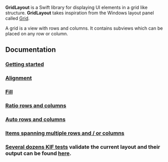 **GridLayout** is a Swift library for displaying UI elements in a grid like structure.
**GridLayout** takes inspiration from the Windows layout panel called [Grid](https://docs.microsoft.com/en-us/uwp/api/windows.ui.xaml.controls.grid).

A grid is a view with rows and columns. It contains subviews which can be placed on any row or column.

## Documentation

### [Getting started](docs/getting-started.md)
### [Alignment](docs/alignment.md)
### [Fill](docs/fill.md)
### [Ratio rows and columns](docs/ratio.md)
### [Auto rows and columns](docs/auto.md)
### [Items spanning multiple rows and / or columns](docs/span.md)
### [Several dozens KIF tests](GridLayout/Sample/FrenzyApps.Layout.SampleTests/GridLayoutTests.swift) validate the current layout and their output can be found [here](https://github.com/mihaimihaila/GridLayout/tree/master/Output).

